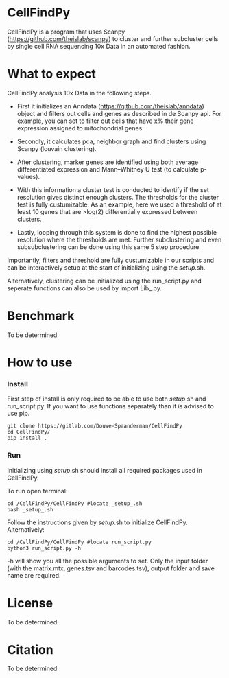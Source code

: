 # CellFindPy

CellFindPy is a program that uses Scanpy (https://github.com/theislab/scanpy) to cluster and further subcluster cells by single cell RNA sequencing 10x Data in an automated
fashion.

# What to expect

CellFindPy analysis 10x Data in the following steps.

- First it initializes an Anndata (https://github.com/theislab/anndata) object and filters out cells and genes as described in de Scanpy api. For example, you can set to 
filter out cells that have x% their gene expression assigned to mitochondrial genes.

- Secondly, it calculates pca, neighbor graph and find clusters using Scanpy (louvain clustering). 

- After clustering, marker genes are identified using both average differentiated expression and Mann–Whitney U test (to calculate p-values). 

- With this information a cluster test is conducted to identify if the set resolution gives distinct enough clusters. The thresholds for the cluster test is fully custumizable.
As an  example, here we used a threshold of at least 10 genes that are >log(2) differentially expressed between clusters.

- Lastly, looping through this system is done to find the highest possible resolution where the thresholds are met. Further subclustering and even subsubclustering can be done
using this same 5 step procedure 

Importantly, filters and threshold are fully custumizable in our scripts and can be interactively setup at the start of initializing using the _setup_.sh.

Alternatively, clustering can be initialized using the run_script.py and seperate functions can also be used by import Lib_.py. 

# Benchmark

To be determined

# How to use

### Install

First step of install is only required to be able to use both _setup_.sh and run_script.py. If you want to use functions separately than it is advised to use pip.
```
git clone https://gitlab.com/Douwe-Spaanderman/CellFindPy
cd CellFindPy/
pip install .
```

### Run
Initializing using _setup_.sh should install all required packages used in CellFindPy. 

To run open terminal:
```
cd /CellFindPy/CellFindPy #locate _setup_.sh
bash _setup_.sh
```

Follow the instructions given by _setup_.sh to initialize CellFindPy.
Alternatively:
```
cd /CellFindPy/CellFindPy #locate run_script.py
python3 run_script.py -h
```

-h will show you all the possible arguments to set. Only the input folder (with the matrix.mtx, genes.tsv and barcodes.tsv), output folder and save name are required.

# License

To be determined

# Citation

To be determined

 
